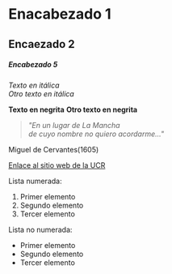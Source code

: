 # Enacabezado 1
## Encaezado 2
##### Encabezado 5


*Texto en itálica*  
_Otro texto en itálica_

**Texto en negrita**
__Otro texto en negrita__

> *"En un lugar de La Mancha  
> de cuyo nombre no quiero acordarme..."*
> 
Miguel de Cervantes(1605)

[Enlace al sitio web de la UCR](https://www.ucr.ac.cr/)


Lista numerada:
1. Primer elemento
2. Segundo elemento
3. Tercer elemento


Lista no numerada:
- Primer elemento
- Segundo elemento
- Tercer elemento
